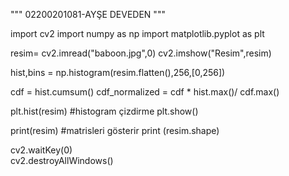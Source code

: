 """
02200201081-AYŞE DEVEDEN
"""

import cv2
import numpy as np
import matplotlib.pyplot as plt




resim= cv2.imread("baboon.jpg",0)
cv2.imshow("Resim",resim)
  

hist,bins = np.histogram(resim.flatten(),256,[0,256])

cdf = hist.cumsum()
cdf_normalized = cdf * hist.max()/ cdf.max()

plt.hist(resim) #histogram çizdirme
plt.show()



print(resim)             #matrisleri gösterir
print (resim.shape)  

cv2.waitKey(0)           
cv2.destroyAllWindows()  



